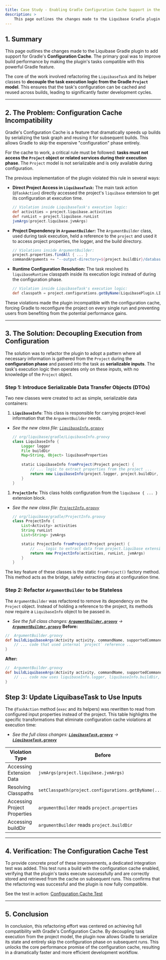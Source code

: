 ```yaml
---
title: Case Study - Enabling Gradle Configuration Cache Support in the Liquibase Plugin
description: >
    This page outlines the changes made to the Liquibase Gradle plugin to add support for Gradle's Configuration Cache.
---
```


## 1. Summary

This page outlines the changes made to the Liquibase Gradle plugin to add support for Gradle's **Configuration Cache**. The primary goal was to improve build performance by making the plugin's tasks compatible with this powerful Gradle feature.

The core of the work involved refactoring the `LiquibaseTask` and its helper classes to **decouple the task execution logic from the Gradle `Project` model**. This ensures that the task's configuration can be cached and reused across builds, leading to significantly faster development cycles.

---

## 2. The Problem: Configuration Cache Incompatibility

Gradle's Configuration Cache is a feature that dramatically speeds up builds by serializing the task graph and reusing it for subsequent builds. This allows Gradle to skip the expensive "configuration" phase entirely.

For the cache to work, a critical rule must be followed: **tasks must not access the `Project` object or related services during their execution phase**. The `Project` model is not serializable and is only available during configuration.

The previous implementation of the plugin violated this rule in several ways:

* **Direct Project Access in `LiquibaseTask`:** The main task action (`@TaskAction`) directly accessed the project's `liquibase` extension to get its configuration at execution time.

    ```groovy
    // Violation inside LiquibaseTask's execution logic:
    def activities = project.liquibase.activities
    def runList = project.liquibase.runList
    jvmArgs(project.liquibase.jvmArgs)
    ```

* **Project Dependency in `ArgumentBuilder`:** The `ArgumentBuilder` class, used during task execution, held a reference to the `project` and used it to access project properties, the logger, and the build directory.

    ```groovy
    // Violations inside ArgumentBuilder:
    project.properties.findAll { ... }
    commandArguments += "--output-directory=${project.buildDir}/database/docs"
    ```

* **Runtime Configuration Resolution:** The task resolved its `liquibaseRuntime` classpath inside its execution logic instead of during the configuration phase.

    ```groovy
    // Violation inside LiquibaseTask's execution logic:
    def classpath = project.configurations.getByName(LiquibasePlugin.LIQUIBASE_RUNTIME_CONFIGURATION)
    ```

These violations made the plugin incompatible with the configuration cache, forcing Gradle to reconfigure the project on every single run and preventing users from benefiting from the potential performance gains.

---

## 3. The Solution: Decoupling Execution from Configuration

The solution was to refactor the plugin to adopt a pattern where all necessary information is gathered from the `Project` during the **configuration phase** and passed into the task as **serializable inputs**. The task's execution logic then operates only on these inputs, with no knowledge of the `Project` object.

### Step 1: Introduce Serializable Data Transfer Objects (DTOs)

Two new classes were created to act as simple, serializable data containers:

1.  **`LiquibaseInfo`**: This class is responsible for carrying project-level information that the `ArgumentBuilder` needs.
* *See the new class file: [`LiquibaseInfo.groovy`]([lhttps://github.com/Nouran-11/liquibase-gradle-plugin/blob/fix-cc/src/main/groovy/org/liquibase/gradle/LiquibaseInfo.groovy$0])*

    ```groovy
    // org/liquibase/gradle/LiquibaseInfo.groovy
    class LiquibaseInfo {
        Logger logger
        File buildDir
        Map<String, Object> liquibaseProperties
        
        static LiquibaseInfo fromProject(Project project) {
            // ... logic to extract properties from the project ...
            return new LiquibaseInfo(project.logger, project.buildDir, liquibaseProperties)
        }
    }
    ```
1.  **`ProjectInfo`**: This class holds configuration from the `liquibase { ... }` extension block.
* *See the new class file: [`ProjectInfo.groovy`]([https://github.com/Nouran-11/liquibase-gradle-plugin/blob/fix-cc/src/main/groovy/org/liquibase/gradle/ProjectInfo.groovy$0])*
    ```groovy
    // org/liquibase/gradle/ProjectInfo.groovy
    class ProjectInfo {
        List<Activity> activities
        String runList
        List<String> jvmArgs

        static ProjectInfo fromProject(Project project) {
            // ... logic to extract data from project.liquibase extension ...
            return new ProjectInfo(activities, runList, jvmArgs)
        }
    }
    ```

The key feature of these classes is the static `fromProject()` factory method. This method acts as the bridge, safely extracting data at configuration time.

### Step 2: Refactor `ArgumentBuilder` to be Stateless

The `ArgumentBuilder` was refactored to remove its dependency on the `Project` object. Instead of holding a reference to the project, its methods now require a `LiquibaseInfo` object to be passed in.
* *See the full class changes: **[`ArgumentBuilder.groovy`]([https://github.com/liquibase/liquibase-gradle-plugin/blob/master/src/main/groovy/org/liquibase/gradle/ArgumentBuilder.groovy$0])** -> **[`ArgumentBuilder.groovy`]([https://github.com/Nouran-11/liquibase-gradle-plugin/blob/fix-cc/src/main/groovy/org/liquibase/gradle/ArgumentBuilder.groovy$0])***
**Before:**

```groovy
//  ArgumentBuilder.groovy
def buildLiquibaseArgs(Activity activity, commandName, supportedCommandArguments) {
    // ... code that used internal `project` reference ...
}
```

**After:**

```groovy
//  ArgumentBuilder.groovy
def buildLiquibaseArgs(Activity activity, commandName, supportedCommandArguments, LiquibaseInfo liquibaseInfo) {
    // ... code now uses liquibaseInfo.logger, liquibaseInfo.buildDir, etc. ...
}
```

## Step 3: Update LiquibaseTask to Use Inputs

The `@TaskAction` method (`exec` and its helpers) was rewritten to read from configured input properties instead of the project. This table highlights the specific transformations that eliminate configuration cache violations at execution time:
* *See the full class changes: **[`LiquibaseTask.groovy`]([https://github.com/liquibase/liquibase-gradle-plugin/blob/master/src/main/groovy/org/liquibase/gradle/LiquibaseTask.groovy$0])** -> **[`LiquibaseTask.groovy`]([https://github.com/Nouran-11/liquibase-gradle-plugin/blob/fix-cc/src/main/groovy/org/liquibase/gradle/LiquibaseTask.groovy$0])***

| Violation Type            | Before                                     | After                                        |
|---------------------------|-------------------------------------------|---------------------------------------------|
| Accessing Extension Data  | `jvmArgs(project.liquibase.jvmArgs)`      | `jvmArgs(projectInfo.get().jvmArgs)`       |
| Resolving Classpaths      | `setClasspath(project.configurations.getByName(...))` | The `classPath` property is assigned in the task's constructor                  |
| Accessing Project Properties | `argumentBuilder` reads `project.properties` | `argumentBuilder` receives `liquibaseInfo` with properties |
| Accessing buildDir        | `argumentBuilder` reads `project.buildDir` | `argumentBuilder` receives `liquibaseInfo` with build dir |
---

## 4. Verification: The Configuration Cache Test

To provide concrete proof of these improvements, a dedicated integration test was added. This test runs a build with the configuration cache enabled, verifying that the plugin's tasks execute successfully and are correctly stored and retrieved from the cache on subsequent runs. This confirms that the refactoring was successful and the plugin is now fully compatible.  

See the test in action: [Configuration Cache Test]([https://github.com/Nouran-11/liquibase-gradle-plugin/blob/master/src/test/groovy/org/liquibase/gradle/ConfigurationCacheSpec.groovy$0])

---

## 5. Conclusion

In conclusion, this refactoring effort was centered on achieving full compatibility with Gradle's Configuration Cache. By decoupling task execution from the project model, the plugin now allows Gradle to serialize its state and entirely skip the configuration phase on subsequent runs. This unlocks the core performance promise of the configuration cache, resulting in a dramatically faster and more efficient development workflow.

